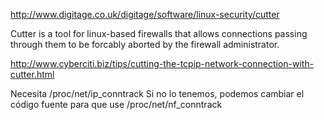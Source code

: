 http://www.digitage.co.uk/digitage/software/linux-security/cutter

Cutter is a tool for linux-based firewalls that allows connections passing through them to be forcably aborted by the firewall administrator.

http://www.cyberciti.biz/tips/cutting-the-tcpip-network-connection-with-cutter.html


Necesita /proc/net/ip_conntrack
Si no lo tenemos, podemos cambiar el código fuente para que use /proc/net/nf_conntrack
